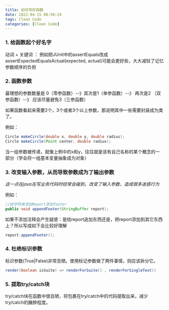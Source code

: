 ```yaml
---
title: 如何写好函数
date: 2022-04-15 08:50:24
tags: Clean Code
categories: [Clean Code]
---
```


### 1. 给函数起个好名字

动词 + 关键词 ： 例如把JUnit中的assertEquals改成 assertExpectedEqualsActual(expected, actual)可能会更好些，大大减轻了记忆参数顺序的负担

### 2. 函数参数

最理想的参数数量是 0（零参函数）--》其次是1（单参函数）--》 再次是2 （双参函数）--》 应该尽量避免3（三参函数）

如果函数看起来需要2个，3个或者3个以上参数，那说明其中一些需要封装成为类了。

例如：

```java
Circle makeCircle(double x, double y, double radius);
Circle makeCircle(Point center, double radius);
```

当一组参数被传递，就像上例中的x和y，往往就是该有自己名称的某个概念的一部分（学会将一组基本变量抽象成为对象）

### 3. 改变输入参数，从而导致参数成为了输出参数

*这一点在java在写业务代码时经常会碰到，改变了输入参数，造成很多迷惑行为*

例如：

```Java
//给字符串添加Report添加footer
public void appendFooter(StringBuffer report);
```
如果不添加注释会产生疑惑：是给report追加东西还是，把report添加到其它东西上？所以写成如下会比较好理解
```java
report.appendFooter();
```

### 4. 杜绝标识参数

标识参数(True|False)非常丑陋。使用标记参数做了两件事情，则应该拆分它。

```java
render(boolean isSuite) => renderForSuite() , renderForSingleTest()
```

### 5. 提取try/catch块

try/catch块在函数中很丑陋，将包裹在try/catch中的代码提取出来，减少try/catch的臃肿程度。

